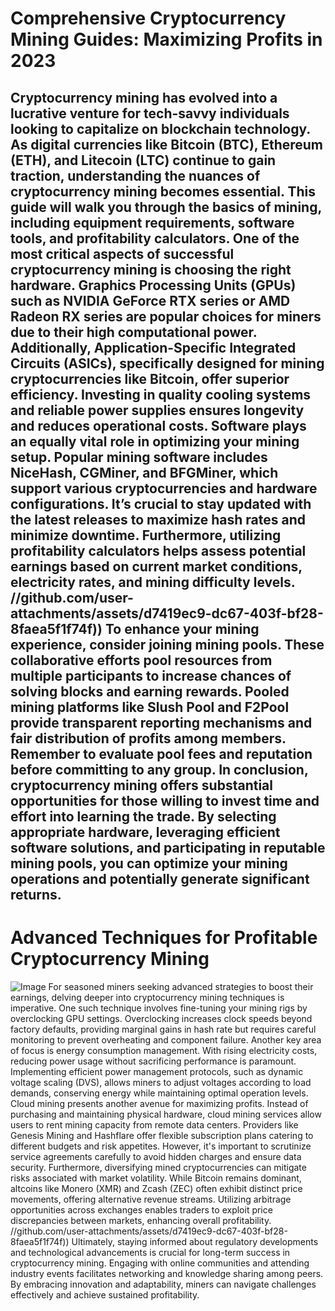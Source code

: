 # Comprehensive Cryptocurrency Mining Guides: Maximizing Profits in 2023
Cryptocurrency mining has evolved into a lucrative venture for tech-savvy individuals looking to capitalize on blockchain technology. As digital currencies like Bitcoin (BTC), Ethereum (ETH), and Litecoin (LTC) continue to gain traction, understanding the nuances of cryptocurrency mining becomes essential. This guide will walk you through the basics of mining, including equipment requirements, software tools, and profitability calculators.
One of the most critical aspects of successful cryptocurrency mining is choosing the right hardware. Graphics Processing Units (GPUs) such as NVIDIA GeForce RTX series or AMD Radeon RX series are popular choices for miners due to their high computational power. Additionally, Application-Specific Integrated Circuits (ASICs), specifically designed for mining cryptocurrencies like Bitcoin, offer superior efficiency. Investing in quality cooling systems and reliable power supplies ensures longevity and reduces operational costs.
Software plays an equally vital role in optimizing your mining setup. Popular mining software includes NiceHash, CGMiner, and BFGMiner, which support various cryptocurrencies and hardware configurations. It’s crucial to stay updated with the latest releases to maximize hash rates and minimize downtime. Furthermore, utilizing profitability calculators helps assess potential earnings based on current market conditions, electricity rates, and mining difficulty levels.
 //github.com/user-attachments/assets/d7419ec9-dc67-403f-bf28-8faea5f1f74f))
To enhance your mining experience, consider joining mining pools. These collaborative efforts pool resources from multiple participants to increase chances of solving blocks and earning rewards. Pooled mining platforms like Slush Pool and F2Pool provide transparent reporting mechanisms and fair distribution of profits among members. Remember to evaluate pool fees and reputation before committing to any group.
In conclusion, cryptocurrency mining offers substantial opportunities for those willing to invest time and effort into learning the trade. By selecting appropriate hardware, leveraging efficient software solutions, and participating in reputable mining pools, you can optimize your mining operations and potentially generate significant returns.
---
# Advanced Techniques for Profitable Cryptocurrency Mining

![Image](https://github.com/user-attachments/assets/4a25d116-2220-4385-b08e-f287af8fcbc4)
For seasoned miners seeking advanced strategies to boost their earnings, delving deeper into cryptocurrency mining techniques is imperative. One such technique involves fine-tuning your mining rigs by overclocking GPU settings. Overclocking increases clock speeds beyond factory defaults, providing marginal gains in hash rate but requires careful monitoring to prevent overheating and component failure.
Another key area of focus is energy consumption management. With rising electricity costs, reducing power usage without sacrificing performance is paramount. Implementing efficient power management protocols, such as dynamic voltage scaling (DVS), allows miners to adjust voltages according to load demands, conserving energy while maintaining optimal operation levels.
Cloud mining presents another avenue for maximizing profits. Instead of purchasing and maintaining physical hardware, cloud mining services allow users to rent mining capacity from remote data centers. Providers like Genesis Mining and Hashflare offer flexible subscription plans catering to different budgets and risk appetites. However, it's important to scrutinize service agreements carefully to avoid hidden charges and ensure data security.
Furthermore, diversifying mined cryptocurrencies can mitigate risks associated with market volatility. While Bitcoin remains dominant, altcoins like Monero (XMR) and Zcash (ZEC) often exhibit distinct price movements, offering alternative revenue streams. Utilizing arbitrage opportunities across exchanges enables traders to exploit price discrepancies between markets, enhancing overall profitability.
 //github.com/user-attachments/assets/d7419ec9-dc67-403f-bf28-8faea5f1f74f))
Ultimately, staying informed about regulatory developments and technological advancements is crucial for long-term success in cryptocurrency mining. Engaging with online communities and attending industry events facilitates networking and knowledge sharing among peers. By embracing innovation and adaptability, miners can navigate challenges effectively and achieve sustained profitability.
